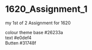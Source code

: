 # 1620_Assignment_1
my 1st of 2 Assignment for 1620

colour theme
base #26233a	
text #e0def4	
Butten #31748f